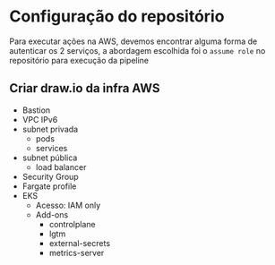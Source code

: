 # Configuração do repositório

Para executar ações na AWS, devemos encontrar alguma forma de autenticar os 2 serviços, a abordagem escolhida foi o `assume role` no repositório para execução da pipeline

## Criar draw.io da infra AWS

- Bastion
- VPC IPv6
- subnet privada
  - pods
  - services
- subnet pública
  - load balancer
- Security Group
- Fargate profile
- EKS
  - Acesso: IAM only
  - Add-ons
    - controlplane
    - lgtm
    - external-secrets
    - metrics-server
